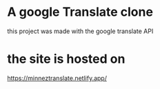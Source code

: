 # A google Translate clone

this project was made with the google translate API

# the site is hosted on

https://minneztranslate.netlify.app/
